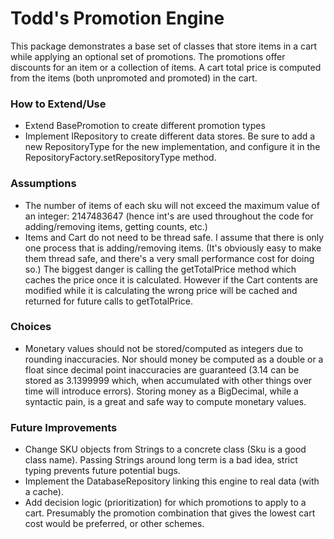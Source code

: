 # Todd's Promotion Engine
This package demonstrates a base set of classes that store items in a cart while applying an optional set of promotions.
The promotions offer discounts for an item or a collection of items. A cart total price is computed from the items 
(both unpromoted and promoted) in the cart.

### How to Extend/Use
* Extend BasePromotion to create different promotion types
* Implement IRepository to create different data stores. Be sure to add a new RepositoryType for the new implementation,
  and configure it in the RepositoryFactory.setRepositoryType method.

### Assumptions
* The number of items of each sku will not exceed the maximum value of an integer: 2147483647 (hence int's are used
  throughout the code for adding/removing items, getting counts, etc.)
* Items and Cart do not need to be thread safe. I assume that there is only one process that is adding/removing items.
  (It's obviously easy to make them thread safe, and there's a very small performance cost for doing so.) The biggest
  danger is calling the getTotalPrice method which caches the price once it is calculated. However if the Cart contents
  are modified while it is calculating the wrong price will be cached and returned for future calls to getTotalPrice.

### Choices
* Monetary values should not be stored/computed as integers due to rounding inaccuracies. Nor should money be computed 
  as a double or a float since decimal point inaccuracies are guaranteed (3.14 can be stored as 3.1399999 which, when
  accumulated with other things over time will introduce errors). Storing money as a BigDecimal, while a syntactic 
  pain, is a great and safe way to compute monetary values.

### Future Improvements
* Change SKU objects from Strings to a concrete class (Sku is a good class name). Passing Strings around long term is a bad 
  idea, strict typing prevents future potential bugs.
* Implement the DatabaseRepository linking this engine to real data (with a cache).
* Add decision logic (prioritization) for which promotions to apply to a cart. Presumably the promotion combination that
  gives the lowest cart cost would be preferred, or other schemes.
